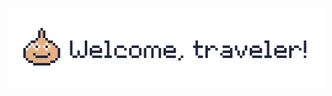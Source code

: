 <p align="center">
  <img
    alt=""
    width="512"
    height="128"
    src="https://raw.githubusercontent.com/wavebeem/wavebeem/master/banner.gif"
  >
</p>
